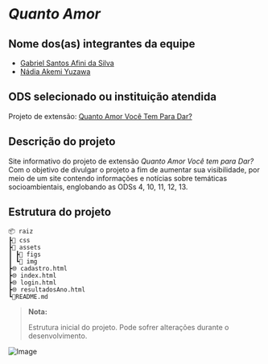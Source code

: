 # *Quanto Amor*

## Nome dos(as) integrantes da equipe
- [Gabriel Santos Afini da Silva](https://github.com/AzumaNoDoragon)
- [Nádia Akemi Yuzawa](https://github.com/nadiayuzawa)

## ODS selecionado ou instituição atendida

Projeto de extensão: [Quanto Amor Você Tem Para Dar?](https://www.instagram.com/quantoamorutfpr/)

## Descrição do projeto

Site informativo do projeto de extensão *Quanto Amor Você tem para Dar?* Com o objetivo de divulgar o projeto a fim de aumentar sua visibilidade, por meio de um site contendo informações e notícias sobre temáticas socioambientais, englobando as ODSs 4, 10, 11, 12, 
13. 

## Estrutura do projeto
```
📦 raiz
┣📂 css
┣📂 assets
┃ ┣📂 figs
┃ ┗📂 img
┣🌐 cadastro.html
┣🌐 index.html
┣🌐 login.html
┣🌐 resultadosAno.html
┗📘README.md
```
> **Nota:**
>
> Estrutura inicial do projeto. Pode sofrer alterações durante o desenvolvimento.

![Image](https://github.com/user-attachments/assets/c7797bb0-b4c9-4001-a2d0-106d0eac89f6)
